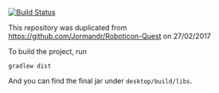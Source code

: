 [![Build Status](https://travis-ci.org/SEPR-TopRight/RoboticonQuest2.svg?branch=master)](https://travis-ci.org/SEPR-TopRight/RoboticonQuest2)

This repository was duplicated from https://github.com/Jormandr/Roboticon-Quest on 27/02/2017

To build the project, run

    gradlew dist

And you can find the final jar under `desktop/build/libs`.

